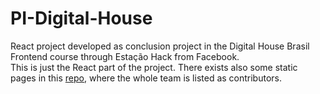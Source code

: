 # PI-Digital-House
React project developed as conclusion project in the Digital House Brasil Frontend course through Estação Hack from Facebook.
<br />
This is just the React part of the project. There exists also some static pages in this [repo](https://github.com/brunostracke/PI-Digital-House), where the whole team is listed as contributors.
